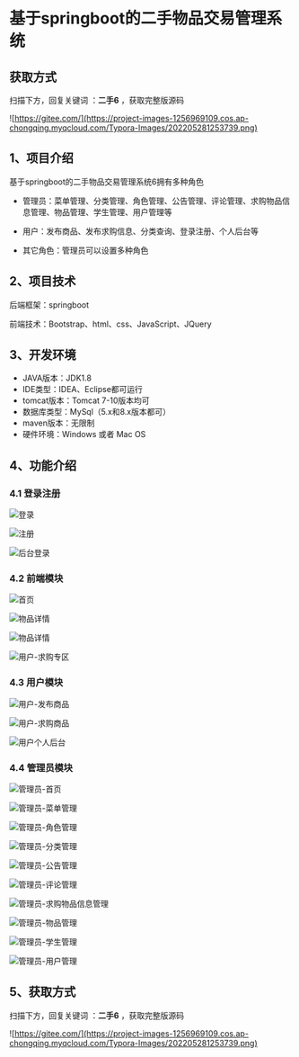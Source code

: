# 基于springboot的二手物品交易管理系统

## 获取方式

扫描下方，回复关键词  ：**二手6** ，获取完整版源码

![https://gitee.com/](https://project-images-1256969109.cos.ap-chongqing.myqcloud.com/Typora-Images/202205281253739.png)

## 1、项目介绍

基于springboot的二手物品交易管理系统6拥有多种角色

- 管理员：菜单管理、分类管理、角色管理、公告管理、评论管理、求购物品信息管理、物品管理、学生管理、用户管理等

- 用户：发布商品、发布求购信息、分类查询、登录注册、个人后台等

- 其它角色：管理员可以设置多种角色



## 2、项目技术

后端框架：springboot

前端技术：Bootstrap、html、css、JavaScript、JQuery

## 3、开发环境

- JAVA版本：JDK1.8
- IDE类型：IDEA、Eclipse都可运行
- tomcat版本：Tomcat 7-10版本均可
- 数据库类型：MySql（5.x和8.x版本都可） 
- maven版本：无限制
- 硬件环境：Windows 或者 Mac OS


## 4、功能介绍

### 4.1 登录注册

![登录](https://project-images-1256969109.cos.ap-chongqing.myqcloud.com/Typora-Images/202208051036605.jpg)

![注册](https://project-images-1256969109.cos.ap-chongqing.myqcloud.com/Typora-Images/202208051036989.jpg)

![后台登录](https://project-images-1256969109.cos.ap-chongqing.myqcloud.com/Typora-Images/202208051036483.jpg)

### 4.2 前端模块

![首页](https://project-images-1256969109.cos.ap-chongqing.myqcloud.com/Typora-Images/202208051036380.jpg)

![物品详情](https://project-images-1256969109.cos.ap-chongqing.myqcloud.com/Typora-Images/202208051036086.jpg)

![物品详情](https://project-images-1256969109.cos.ap-chongqing.myqcloud.com/Typora-Images/202208051037500.jpg)

![用户-求购专区](https://project-images-1256969109.cos.ap-chongqing.myqcloud.com/Typora-Images/202208051037979.jpg)

### 4.3 用户模块

![用户-发布商品](https://project-images-1256969109.cos.ap-chongqing.myqcloud.com/Typora-Images/202208051037014.jpg)

![用户-求购商品](https://project-images-1256969109.cos.ap-chongqing.myqcloud.com/Typora-Images/202208051037656.jpg)

![用户个人后台](https://project-images-1256969109.cos.ap-chongqing.myqcloud.com/Typora-Images/202208051037023.jpg)

### 4.4 管理员模块

![管理员-首页](https://project-images-1256969109.cos.ap-chongqing.myqcloud.com/Typora-Images/202208051038026.jpg)

![管理员-菜单管理](https://project-images-1256969109.cos.ap-chongqing.myqcloud.com/Typora-Images/202208051037082.jpg)

![管理员-角色管理](https://project-images-1256969109.cos.ap-chongqing.myqcloud.com/Typora-Images/202208051037446.jpg)

![管理员-分类管理](https://project-images-1256969109.cos.ap-chongqing.myqcloud.com/Typora-Images/202208051037025.jpg)

![管理员-公告管理](https://project-images-1256969109.cos.ap-chongqing.myqcloud.com/Typora-Images/202208051037377.jpg)

![管理员-评论管理](https://project-images-1256969109.cos.ap-chongqing.myqcloud.com/Typora-Images/202208051037359.jpg)

![管理员-求购物品信息管理](https://project-images-1256969109.cos.ap-chongqing.myqcloud.com/Typora-Images/202208051038248.jpg)

![管理员-物品管理](https://project-images-1256969109.cos.ap-chongqing.myqcloud.com/Typora-Images/202208051038216.jpg)

![管理员-学生管理](https://project-images-1256969109.cos.ap-chongqing.myqcloud.com/Typora-Images/202208051038145.jpg)

![管理员-用户管理](https://project-images-1256969109.cos.ap-chongqing.myqcloud.com/Typora-Images/202208051038396.jpg)

## 5、获取方式

扫描下方，回复关键词  ：**二手6** ，获取完整版源码



![https://gitee.com/](https://project-images-1256969109.cos.ap-chongqing.myqcloud.com/Typora-Images/202205281253739.png)

